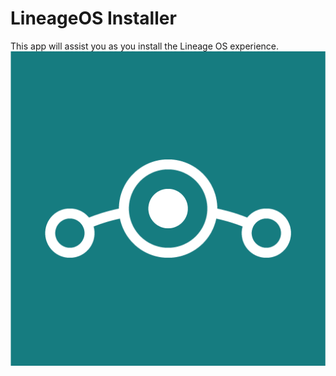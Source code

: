 # LineageOS Installer #

This app will assist you as you install the Lineage OS experience.
![Lineage OS](logo.png?raw=true "LineageOS")
